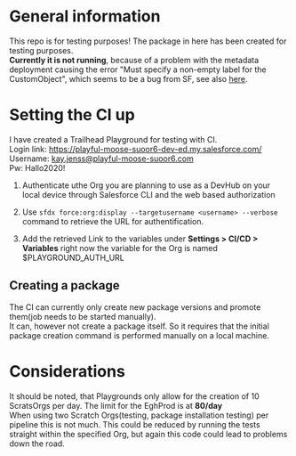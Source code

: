 # General information
This repo is for testing purposes! The package in here has been created for testing purposes.  
**Currently it is not running**, because of a problem with the metadata deployment causing the error "Must specify a non-empty label for the CustomObject", which seems to be a bug from SF, see also [here](https://salesforce.stackexchange.com/questions/194509/how-to-push-fields-on-packaged-objects-with-sfdx).  

# Setting the CI up
I have created a Trailhead Playground for testing with CI.  
Login link: https://playful-moose-suoor6-dev-ed.my.salesforce.com/  
Username: kay.jenss@playful-moose-suoor6.com  
Pw: Hallo2020!  
  
1. Authenticate uthe Org you are planning to use as a DevHub on your local device through Salesforce CLI and the web based authorization

2. Use `sfdx force:org:display --targetusername <username> --verbose` command to retrieve the URL for authentification.

3. Add the retrieved Link to the variables under **Settings > CI/CD > Variables** right now the variable for the Org is named $PLAYGROUND_AUTH_URL

## Creating a package
The CI can currently only create new package versions and promote them(job needs to be started manually).  
It can, however not create a package itself. So it requires that the initial package creation command is performed manually on a local machine.
  
# Considerations
It should be noted, that Playgrounds only allow for the creation of 10 ScratsOrgs per day. The limit for the EghProd is at **80/day**  
When using two Scratch Orgs(testing, package installation testing) per pipeline this is not much.
This could be reduced by running the tests straight within the specified Org, but again this code could lead to problems down the road.


